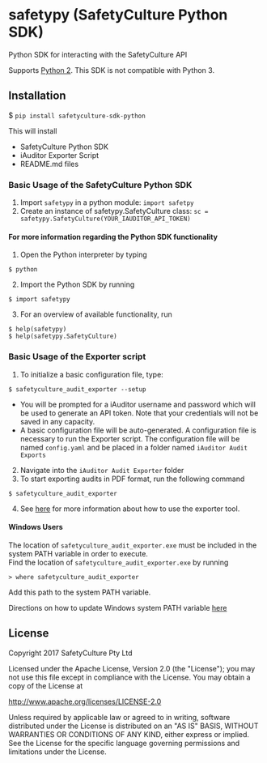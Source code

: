 # safetypy (SafetyCulture Python SDK)

Python SDK for interacting with the SafetyCulture API

Supports [Python 2](https://www.python.org/downloads/mac-osx/).
This SDK is not compatible with Python 3. 


## Installation
$ `pip install safetyculture-sdk-python`

This will install
* SafetyCulture Python SDK
* iAuditor Exporter Script
* README.md files

### Basic Usage of the SafetyCulture Python SDK
1. Import `safetypy` in a python module: `import safetpy`
2. Create an instance of safetypy.SafetyCulture class: `sc = safetypy.SafetyCulture(YOUR_IAUDITOR_API_TOKEN)`

#### For more information regarding the Python SDK functionality
1. Open the Python interpreter by typing 
```
$ python
```
2. Import the Python SDK by running
```
$ import safetypy
```
3. For an overview of available functionality, run
 ```
$ help(safetypy) 
$ help(safetypy.SafetyCulture)
```

###  Basic Usage of the Exporter script
1. To initialize a basic configuration file, type:  
```
$ safetyculture_audit_exporter --setup
```
* You will be prompted for a iAuditor username and password which will be used to generate an API token. 
Note that your credentials will not be saved in any capacity.
* A basic configuration file will be auto-generated. A configuration file is necessary to run the Exporter script.
The configuration file will be named `config.yaml` and be placed in a folder named `iAuditor Audit Exports`
2. Navigate into the `iAuditor Audit Exporter` folder
3. To start exporting audits in PDF format, run the following command 
```
$ safetyculture_audit_exporter
```
4. See [here](https://github.com/SafetyCulture/safetyculture-sdk-python/blob/INTG-539-pip_install/tools/exporter/ReadMe.md) for more information about how to use the exporter tool.

#### Windows Users
The location of `safetyculture_audit_exporter.exe` must be included in the system PATH variable in order to execute.  
Find the location of `safetyculture_audit_exporter.exe` by running 
```
> where safetyculture_audit_exporter
```
Add this path to the system PATH variable. 

Directions on how to update Windows system PATH variable [here](http://windowsitpro.com/systems-management/how-can-i-add-new-folder-my-system-path)


## License

Copyright 2017 SafetyCulture Pty Ltd

Licensed under the Apache License, Version 2.0 (the "License");
you may not use this file except in compliance with the License.
You may obtain a copy of the License at

http://www.apache.org/licenses/LICENSE-2.0

Unless required by applicable law or agreed to in writing, software
distributed under the License is distributed on an "AS IS" BASIS,
WITHOUT WARRANTIES OR CONDITIONS OF ANY KIND, either express or implied.
See the License for the specific language governing permissions and
limitations under the License.
